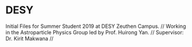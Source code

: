 # DESY

Initial Files for Summer Student 2019 at DESY Zeuthen Campus. //
Working in the Astroparticle Physics Group led by Prof. Huirong Yan. //
Supervisor: Dr. Kirit Makwana //
